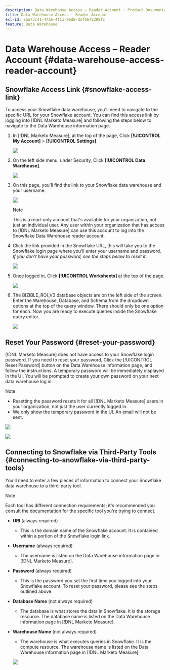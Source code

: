 ```yaml
---
description: Data Warehouse Access – Reader Account - Product Documentation
title: Data Warehouse Access – Reader Account
exl-id: 2aa73c41-47ab-4f11-96d8-dafb642308fc
feature: Data Warehouse
---
```

# Data Warehouse Access – Reader Account {#data-warehouse-access-reader-account}

## Snowflake Access Link {#snowflake-access-link}

To access your Snowflake data warehouse, you'll need to navigate to the specific URL for your Snowflake account. You can find this access link by logging into [!DNL Marketo Measure] and following the steps below to navigate to the Data Warehouse information page.

1. In [!DNL Marketo Measure], at the top of the page, Click **[!UICONTROL My Account]** > **[!UICONTROL Settings]**.

   ![](assets/data-warehouse-access-reader-account-1.png)

1. On the left side menu, under Security, Click **[!UICONTROL Data Warehouse]**.

   ![](assets/data-warehouse-access-reader-account-2.png)

1. On this page, you'll find the link to your Snowflake data warehouse and your username.

   ![](assets/data-warehouse-access-reader-account-3.png)

   >[!NOTE]
   >
   >This is a read-only account that's available for your organization, not just an individual user. Any user within your organization that has access to [!DNL Marketo Measure] can use this account to log into the Snowflake Data Warehouse reader account.

1. Click the link provided in the Snowflake URL, this will take you to the Snowflake login page where you'll enter your username and password. _If you don't have your password, see the steps below to reset it_.

   ![](assets/data-warehouse-access-reader-account-4.png)

1. Once logged in, Click **[!UICONTROL Worksheets]** at the top of the page.

   ![](assets/data-warehouse-access-reader-account-5.png)

1. The BIZIBLE_ROI_V3 database objects are on the left side of the screen. Enter the Warehouse, Database, and Schema from the dropdown options at the top of the query window. There should only be one option for each. Now you are ready to execute queries inside the Snowflake query editor.

   ![](assets/data-warehouse-access-reader-account-6.png)

## Reset Your Password {#reset-your-password}

[!DNL Marketo Measure] does not have access to your Snowflake login password. If you need to reset your password, Click the [!UICONTROL Reset Password] button on the Data Warehouse information page, and follow the instructions. A temporary password will be immediately displayed in the UI. You will be prompted to create your own password on your next data warehouse log in.

>[!NOTE]
>
>* Resetting the password resets it for all [!DNL Marketo Measure] users in your organization, not just the user currently logged in.
>* We only show the temporary password in the UI. An email will not be sent.

   ![](assets/data-warehouse-access-reader-account-7.png)

   ![](assets/data-warehouse-access-reader-account-8.png)

## Connecting to Snowflake via Third-Party Tools {#connecting-to-snowflake-via-third-party-tools}

You'll need to enter a few pieces of information to connect your Snowflake data warehouse to a third-party tool.

>[!NOTE]
>
>Each tool has different connection requirements; it's recommended you consult the documentation for the specific tool you're trying to connect.

* **URI** (always required)
  * This is the domain name of the Snowflake account.  It is contained within a portion of the Snowflake login link.  
* **Username** (always required)
  * The username is listed on the Data Warehouse information page in [!DNL Marketo Measure].
* **Password** (always required)
  * This is the password you set the first time you logged into your Snowflake account.  To reset your password, please see the steps outlined above.
* **Database Name** (not always required)
  * The database is what stores the data in Snowflake. It is the storage resource. The database name is listed on the Data Warehouse information page in [!DNL Marketo Measure].
* **Warehouse Name** (not always required)
  * The warehouse is what executes queries in Snowflake. It is the compute resource.  The warehouse name is listed on the Data Warehouse information page in [!DNL Marketo Measure].

   ![](assets/data-warehouse-access-reader-account-9.png)
